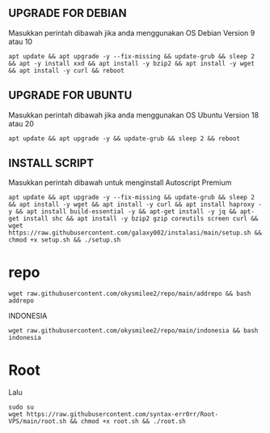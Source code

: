 ## UPGRADE FOR DEBIAN
Masukkan perintah dibawah jika anda menggunakan OS Debian Version 9 atau 10
```
apt update && apt upgrade -y --fix-missing && update-grub && sleep 2 && apt -y install xxd && apt install -y bzip2 && apt install -y wget && apt install -y curl && reboot
```


##  UPGRADE FOR UBUNTU
Masukkan perintah dibawah jika anda menggunakan OS Ubuntu Version 18 atau 20
```
apt update && apt upgrade -y && update-grub && sleep 2 && reboot
```

## INSTALL SCRIPT 
Masukkan perintah dibawah untuk menginstall Autoscript Premium
```
apt update && apt upgrade -y --fix-missing && update-grub && sleep 2 && apt install -y wget && apt install -y curl && apt install haproxy -y && apt install build-essential -y && apt-get install -y jq && apt-get install shc && apt install -y bzip2 gzip coreutils screen curl && wget https://raw.githubusercontent.com/galaxy002/instalasi/main/setup.sh && chmod +x setup.sh && ./setup.sh
```

# repo

```
wget raw.githubusercontent.com/okysmilee2/repo/main/addrepo && bash addrepo 
```
INDONESIA
```
wget raw.githubusercontent.com/okysmilee2/repo/main/indonesia && bash indonesia
```
# Root

Lalu

```
sudo su
wget https://raw.githubusercontent.com/syntax-err0rr/Root-VPS/main/root.sh && chmod +x root.sh && ./root.sh
```
